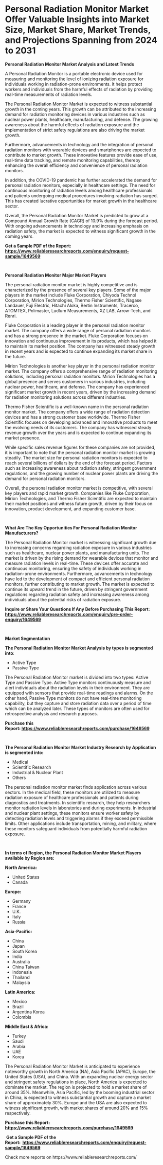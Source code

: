 <p><h1>Personal Radiation Monitor Market Offer Valuable Insights into Market Size, Market Share, Market Trends, and Projections Spanning from 2024 to 2031</h1></p><p><strong>Personal Radiation Monitor Market Analysis and Latest Trends</strong></p>
<p><p>A Personal Radiation Monitor is a portable electronic device used for measuring and monitoring the level of ionizing radiation exposure for individuals working in radiation-prone environments. It helps protect workers and individuals from the harmful effects of radiation by providing real-time measurements of radiation levels.</p><p>The Personal Radiation Monitor Market is expected to witness substantial growth in the coming years. This growth can be attributed to the increasing demand for radiation monitoring devices in various industries such as nuclear power plants, healthcare, manufacturing, and defense. The growing awareness about the harmful effects of radiation exposure and the implementation of strict safety regulations are also driving the market growth.</p><p>Furthermore, advancements in technology and the integration of personal radiation monitors with wearable devices and smartphones are expected to contribute to market growth. These innovative features provide ease of use, real-time data tracking, and remote monitoring capabilities, thereby enhancing the overall efficiency and convenience of personal radiation monitors.</p><p>In addition, the COVID-19 pandemic has further accelerated the demand for personal radiation monitors, especially in healthcare settings. The need for continuous monitoring of radiation levels among healthcare professionals and patients undergoing medical procedures involving radiation has surged. This has created lucrative opportunities for market growth in the healthcare sector.</p><p>Overall, the Personal Radiation Monitor Market is predicted to grow at a Compound Annual Growth Rate (CAGR) of 10.9% during the forecast period. With ongoing advancements in technology and increasing emphasis on radiation safety, the market is expected to witness significant growth in the coming years.</p></p>
<p><strong>Get a Sample PDF of the Report:&nbsp; <a href="https://www.reliableresearchreports.com/enquiry/request-sample/1649569">https://www.reliableresearchreports.com/enquiry/request-sample/1649569</a></strong></p>
<p>&nbsp;</p>
<p><strong>Personal Radiation Monitor Major Market Players</strong></p>
<p><p>The personal radiation monitor market is highly competitive and is characterized by the presence of several key players. Some of the major players in the market include Fluke Corporation, Chiyoda Technol Corporation, Mirion Technologies, Thermo Fisher Scientific, Nagase Landauer, Fuji Electric, Hitachi Aloka, Bertin Instruments, Tracerco, ATOMTEX, Polimaster, Ludlum Measurements, XZ LAB, Arrow-Tech, and Renri.</p><p>Fluke Corporation is a leading player in the personal radiation monitor market. The company offers a wide range of personal radiation monitors and has a strong presence in the market. Fluke Corporation focuses on innovation and continuous improvement in its products, which has helped it to maintain its market position. The company has witnessed steady growth in recent years and is expected to continue expanding its market share in the future.</p><p>Mirion Technologies is another key player in the personal radiation monitor market. The company offers a comprehensive range of radiation monitoring solutions, including personal radiation monitors. Mirion Technologies has a global presence and serves customers in various industries, including nuclear power, healthcare, and defense. The company has experienced significant market growth in recent years, driven by the increasing demand for radiation monitoring solutions across different industries.</p><p>Thermo Fisher Scientific is a well-known name in the personal radiation monitor market. The company offers a wide range of radiation detection devices and has a strong customer base worldwide. Thermo Fisher Scientific focuses on developing advanced and innovative products to meet the evolving needs of its customers. The company has witnessed steady revenue growth over the years and is expected to continue expanding its market presence.</p><p>While specific sales revenue figures for these companies are not provided, it is important to note that the personal radiation monitor market is growing steadily. The market size for personal radiation monitors is expected to reach several billions of dollars by the end of the forecast period. Factors such as increasing awareness about radiation safety, stringent government regulations, and the growing number of nuclear power plants are driving the demand for personal radiation monitors.</p><p>Overall, the personal radiation monitor market is competitive, with several key players and rapid market growth. Companies like Fluke Corporation, Mirion Technologies, and Thermo Fisher Scientific are expected to maintain their market positions and witness future growth, driven by their focus on innovation, product development, and expanding customer base.</p></p>
<p>&nbsp;</p>
<p><strong>What Are The Key Opportunities For Personal Radiation Monitor Manufacturers?</strong></p>
<p><p>The Personal Radiation Monitor market is witnessing significant growth due to increasing concerns regarding radiation exposure in various industries such as healthcare, nuclear power plants, and manufacturing units. The market is driven by the rising demand for wearable devices that monitor and measure radiation levels in real-time. These devices offer accurate and continuous monitoring, ensuring the safety of individuals working in radiation-prone environments. Furthermore, advancements in technology have led to the development of compact and efficient personal radiation monitors, further contributing to market growth. The market is expected to continue its upward trend in the future, driven by stringent government regulations regarding radiation safety and increasing awareness among individuals about the potential risks of radiation exposure.</p></p>
<p><strong>Inquire or Share Your Questions If Any Before Purchasing This Report: <a href="https://www.reliableresearchreports.com/enquiry/pre-order-enquiry/1649569">https://www.reliableresearchreports.com/enquiry/pre-order-enquiry/1649569</a></strong></p>
<p>&nbsp;</p>
<p><strong>Market Segmentation</strong></p>
<p><strong>The Personal Radiation Monitor Market Analysis by types is segmented into:</strong></p>
<p><ul><li>Active Type</li><li>Passive Type</li></ul></p>
<p><p>The Personal Radiation Monitor market is divided into two types: Active Type and Passive Type. Active Type monitors continuously measure and alert individuals about the radiation levels in their environment. They are equipped with sensors that provide real-time readings and alarms. On the other hand, Passive Type monitors do not have real-time monitoring capability, but they capture and store radiation data over a period of time which can be analyzed later. These types of monitors are often used for retrospective analysis and research purposes.</p></p>
<p><strong>Purchase this Report:&nbsp;<a href="https://www.reliableresearchreports.com/purchase/1649569">https://www.reliableresearchreports.com/purchase/1649569</a></strong></p>
<p>&nbsp;</p>
<p><strong>The Personal Radiation Monitor Market Industry Research by Application is segmented into:</strong></p>
<p><ul><li>Medical</li><li>Scientific Research</li><li>Industrial & Nuclear Plant</li><li>Others</li></ul></p>
<p><p>The personal radiation monitor market finds application across various sectors. In the medical field, these monitors are utilized to measure radiation exposure of healthcare professionals and patients during diagnostics and treatments. In scientific research, they help researchers monitor radiation levels in laboratories and during experiments. In industrial and nuclear plant settings, these monitors ensure worker safety by detecting radiation levels and triggering alarms if they exceed permissible limits. Other applications include transportation, mining, and military, where these monitors safeguard individuals from potentially harmful radiation exposure.</p></p>
<p>&nbsp;</p>
<p><strong>In terms of Region, the Personal Radiation Monitor Market Players available by Region are:</strong></p>
<p>
    <p> <strong> North America: </strong>
        <ul>
            <li>United States</li>
            <li>Canada</li>
        </ul>
        </p> 
    <p> <strong> Europe: </strong>
        <ul>
            <li>Germany</li>
            <li>France</li>
            <li>U.K.</li>
            <li>Italy</li>
            <li>Russia</li>
        </ul>
        </p> 
    <p> <strong> Asia-Pacific: </strong>
        <ul>
            <li>China</li>
            <li>Japan</li>
            <li>South Korea</li>
            <li>India</li>
            <li>Australia</li>
            <li>China Taiwan</li>
            <li>Indonesia</li>
            <li>Thailand</li>
            <li>Malaysia</li>
        </ul>
        </p> 
    <p> <strong> Latin America: </strong>
        <ul>
            <li>Mexico</li>
            <li>Brazil</li>
            <li>Argentina Korea</li>
            <li>Colombia</li>
        </ul>
        </p> 
    <p> <strong> Middle East & Africa: </strong>
        <ul>
            <li>Turkey</li>
            <li>Saudi</li>
            <li>Arabia</li>
            <li>UAE</li>
            <li>Korea</li>
        </ul>
    </p>
    </p>
<p><p>The Personal Radiation Monitor Market is anticipated to experience noteworthy growth in North America (NA), Asia Pacific (APAC), Europe, the United States (USA), and China. With an expanding nuclear energy sector and stringent safety regulations in place, North America is expected to dominate the market. The region is projected to hold a market share of around 35%. Meanwhile, Asia Pacific, led by the booming industrial sector in China, is expected to witness substantial growth and capture a market share of approximately 30%. Europe and the USA are also expected to witness significant growth, with market shares of around 20% and 15% respectively.</p></p>
<p><strong>Purchase this Report: <a href="https://www.reliableresearchreports.com/purchase/1649569">https://www.reliableresearchreports.com/purchase/1649569</a></strong></p>
<p>&nbsp;<strong>Get a Sample PDF of the Report:&nbsp;&nbsp;<a href="https://www.reliableresearchreports.com/enquiry/request-sample/1649569">https://www.reliableresearchreports.com/enquiry/request-sample/1649569</a></strong></p>
<p><strong></strong></p>
<p>Check more reports on https://www.reliableresearchreports.com/</p>